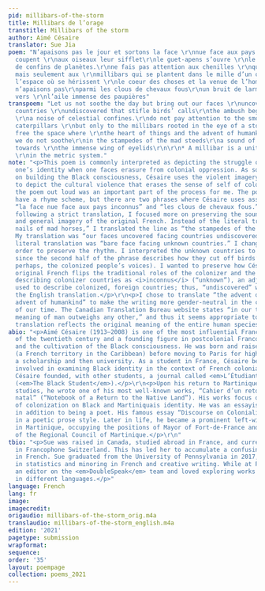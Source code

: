 ```yaml
---
pid: millibars-of-the-storm
title: Millibars de l’orage
transtitle: Millibars of the storm
author: Aimé Césaire
translator: Sue Jia
poem: "N’apaisons pas le jour et sortons la face \r\nnue face aux pays inconnus qui
  coupent \r\naux oiseaux leur sifflet\r\nle guet-apens s’ouvre \r\nle long d’un bruit
  de confins de planètes.\r\nne fais pas attention aux chenilles \r\nqui tissent souple
  mais seulement aux \r\nmillibars qui se plantent dans le mille d’un orage\r\nà délivrer
  l’espace où se hérissent \r\nle coeur des choses et la venue de l’homme\r\n\r\nRêve
  n’apaisons pas\r\nparmi les clous de chevaux fous\r\nun bruit de larmes qui tâtonne
  vers \r\nl’aile immense des paupières"
transpoem: "Let us not soothe the day but bring out our faces \r\nuncovered facing
  countries \r\nundiscovered that stifle birds’ calls\r\nthe ambush begins alongside
  \r\na noise of celestial confines.\r\ndo not pay attention to the smooth weaving
  caterpillars \r\nbut only to the millibars rooted in the eye of a storm\r\nto set
  free the space where \r\nthe heart of things and the advent of humankind bristle\r\n\r\nDream
  we do not soothe\r\nin the stampedes of the mad steeds\r\na sound of tears fumbling
  towards \r\nthe immense wing of eyelids\r\n\r\n* A millibar is a unit of air pressure
  \r\nin the metric system."
note: "<p>This poem is commonly interpreted as depicting the struggle of affirming
  one’s identity when one faces erasure from colonial oppression. As someone who focused
  on building the Black consciousness, Césaire uses the violent imagery of a storm
  to depict the cultural violence that erases the sense of self of colonized peoples.</p>\r\n<p>Reading
  the poem out loud was an important part of the process for me. The poem does not
  have a rhyme scheme, but there are two phrases where Césaire uses assonance, namely
  “la face nue face aux pays inconnus” and “les clous de chevaux fous.” Rather than
  following a strict translation, I focused more on preserving the sound, rhythm,
  and general imagery of the original French. Instead of the literal translation “the
  nails of mad horses,” I translated the line as “the stampedes of the mad steeds.”
  My translation was “our faces uncovered facing countries undiscovered,” while the
  literal translation was “bare face facing unknown countries.” I changed the adjective
  order to preserve the rhythm. I interpreted the unknown countries to mean the colonizers,
  since the second half of the phrase describes how they cut off birds’ calls (symbolizing,
  perhaps, the colonized people’s voices). I wanted to preserve how Césaire in the
  original French flips the traditional roles of the colonizer and the colonized by
  describing colonizer countries as <i>inconnus</i> (“unknown”), an adjective typically
  used to describe colonized, foreign countries; thus, “undiscovered” was chosen as
  the English translation.</p>\r\n<p>I chose to translate “the advent of man” as “the
  advent of humankind” to make the writing more gender-neutral in the current context
  of our time. The Canadian Translation Bureau website states “in our time the male
  meaning of man outweighs any other,” and thus it seems appropriate to ensure the
  translation reflects the original meaning of the entire human species. </p>"
abio: "<p>Aimé Césaire (1913–2008) is one of the most influential Francophone poets
  of the twentieth century and a founding figure in postcolonial Francophone literature
  and the cultivation of the Black consciousness. He was born and raised in Martinique
  (a French territory in the Caribbean) before moving to Paris for high school on
  a scholarship and then university. As a student in France, Césaire became deeply
  involved in examining Black identity in the context of French colonial oppression.
  Césaire founded, with other students, a journal called <em>L’Étudiant noir</em>
  (<em>The Black Student</em>).</p>\r\n<p>Upon his return to Martinique after his
  studies, he wrote one of his most well-known works, “Cahier d’un retour au pays
  natal” (“Notebook of a Return to the Native Land”). His works focus on the impact
  of colonization on Black and Martiniquais identity. He was an essayist and playwright
  in addition to being a poet. His famous essay “Discourse on Colonialism” was written
  in a poetic prose style. Later in life, he became a prominent left-wing politician
  in Martinique, occupying the positions of Mayor of Fort-de-France and President
  of the Regional Council of Martinique.</p>\r\n"
tbio: "<p>Sue was raised in Canada, studied abroad in France, and currently works
  in Francophone Switzerland. This has led her to accumulate a confusing mix of vocabulary
  in French. Sue graduated from the University of Pennsylvania in 2017, concentrating
  in statistics and minoring in French and creative writing. While at Penn, Sue was
  an editor on the <em>DoubleSpeak</em> team and loved exploring works by authors
  in different languages.</p>"
language: French
lang: fr
image:
imagecredit:
origaudio: millibars-of-the-storm_orig.m4a
translaudio: millibars-of-the-storm_english.m4a
edition: '2021'
pagetype: submission
wrapformat:
sequence:
order: '35'
layout: poempage
collection: poems_2021
---
```

